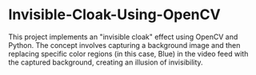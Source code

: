 # Invisible-Cloak-Using-OpenCV
This project implements an "invisible cloak" effect using OpenCV and Python. The concept involves capturing a background image and then replacing specific color regions (in this case, Blue) in the video feed with the captured background, creating an illusion of invisibility.
